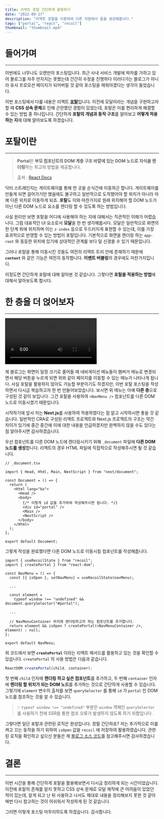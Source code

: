 ```yaml
---
title: 리액트 포탈 간단하게 활용하기
date: "2022-09-17"
description: "리액트 포탈을 이용하여 다른 차원에서 돔을 생성해봅시다."
tags: ["portal", "react", "recoil"]
thumbnail: "thumbnail.mp4"
---
```


# 들어가며

---

이번에도 너무나도 오랜만의 포스팅입니다. 최근 사내 서비스 개발에 박차를 가하고 있어 블로그를 자주 만지지는 못했는데 간간히 수정을 진행하다 이러다가는 블로그가 아니라 유사 프로모션 페이지가 되어버릴 것 같아 포스팅을 채워야겠다는 생각이 들었습니다.

이번 포스팅에서 다룰 내용은 리액트 [**포탈**](https://ko.reactjs.org/docs/portals.html)입니다. 이전에 모달이라는 개념을 구현하고자 할 때 **CSS 상속 문제**로 인해 곤란했던 경험이 있었는데, 포탈은 이를 편리하게 해결할 수 있는 방법 중 하나입니다. 간단하게 **포탈의 개념과 동작 구조**를 알아보고 **어떻게 적용하는 지**에 대해 알아보도록 하겠습니다.

# 포탈이란

---

> **Portal**은 **부모 컴포넌트의 DOM 계층 구조 바깥에 있는 DOM 노드로 자식을 렌더링**하는 최고의 방법을 제공합니다.
>
> 출처 : [React Docs](https://ko.reactjs.org/docs/portals.html)

닥터 스트레인지는 게이트웨이를 통해 먼 곳을 순식간에 이동하곤 합니다. 게이트웨이를 만들게 되면 걸어가기만 했음에도 불구하고 일반적으로 도착했어야 할 위치가 아니라 아예 다른 위치로 이동하게 되죠. **포탈**도 이와 마찬가지로 원래 위치해야 할 DOM 노드가 아닌 다른 DOM 노드로 요소를 렌더링 할 수 있도록 하는 방법입니다.

사실 원리만 보면 포탈을 어디에 사용해야 하는 지에 대해서는 직관적인 이해가 어렵습니다. 그럼 대표적인 UI 요소로서 **모달**을 한 번 생각해봅시다. 모달은 일반적으로 화면의 한 단계 위에 위치하며 이는 `z-index` 등으로 두드러지게 표현할 수 있는데, 이를 가장 효과적으로 반영할 수 있는 방법이 포탈입니다. 기본적으로 화면을 렌더링 하는 `app-root` 와 동등한 위치에 있기에 상대적인 관계를 보다 덜 신경쓸 수 있기 때문입니다.

그러나 포탈을 통해 이동시킨 것들도 여전히 리액트 트리 안에 존재하기 때문에 **`context`** 와 같은 기능은 여전히 동작합니다. **이벤트 버블링**의 경우에도 마찬가지입니다.

이정도면 간단하게 포탈에 대해 알아본 것 같습니다. 그렇다면 **포탈을 적용하는 방법**에 대해서 알아보도록 합시다.

# 한 층을 더 얹어보자

---

![포탈을 활용하여 만든 메뉴](/images/posts/react-portal/portal-menu.mp4)

제 블로그는 화면이 일정 크기로 줄어들 때 네비게이션 메뉴들이 햄버거 메뉴로 변경되면서 해당 버튼을 누르게 되면 위와 같이 페이지를 이동할 수 있는 메뉴가 나타나게 됩니다. 사실 포탈을 활용하지 않아도 가능할 부분이기도 하겠지만, 이번 포탈 포스팅을 작성하면서 다시금 복습하고자 한 번 만들어보았습니다. 보시면 위 메뉴는 아예 **다른 층**으로 구성된 것 같이 보입니다. 그건 포탈을 사용하여 `<NavMenu />` 컴포넌트를 다른 DOM 노드로 이동시켰기 때문입니다.

시작하기에 앞서 저는 **Next.js**를 사용하여 적용하였다는 점 알고 시작하시면 좋을 것 같습니다. 일반적인 CRA로 구성된 리액트 프로젝트와 Next.js 프로젝트의 구조는 약간 차이가 있기에 중간 중간에 이에 대한 내용을 언급하겠지만 완벽하지 않을 수도 있다는 점 알아주시면 감사하겠습니다.

우선 컴포넌트를 다른 DOM 노드에 렌더링시키기 위해 `_document` 파일에 **다른 DOM 노드를 생성**합니다. 리액트의 경우 HTML 파일에 직접적으로 작성해주시면 될 것 같습니다.

```tsx
// _document.tsx

import { Head, Html, Main, NextScript } from "next/document";

const Document = () => {
  return (
    <Html lang="ko">
      <Head />
      <body>
        {/* 이렇게 id 값을 추가하여 작성해주시면 됩니다. */}
        <div id="portal" />
        <Main />
        <NextScript />
      </body>
    </Html>
  );
};

export default Document;
```

그렇게 작성을 완료했다면 다른 DOM 노드로 이동시킬 컴포넌트를 작성해줍니다.

```tsx
import { useRecoilState } from "recoil";
import { createPortal } from "react-dom";

const NavMenu = () => {
  const [{ isOpen }, setNavMenu] = useRecoilState(navMenu);

  ...

  const element =
    typeof window !== "undefined" && document.querySelector("#portal");

  ...

  // NavMenuContainer 위치에 렌더링하고자 하는 컴포넌트를 추가합니다.
  return element && isOpen ? createPortal(<NavMenuContainer />, element) : null;
};

export default NavMenu;
```

위 코드에서 보면 **`createPortal`** 이라는 리액트 메서드를 활용하고 있는 것을 확인할 수 있습니다. `createPortal` 의 사용 방법은 다음과 같습니다.

```ts
ReactDOM.createPortal(child, container);
```

첫 번째 `child` 인자에 **렌더링 하고 싶은 컴포넌트**를 추가하고, 두 번째 `container` 인자에 **렌더링 할 위치가 되는 DOM 노드**를 추가하는 것으로 간단하게 사용할 수 있습니다. 그렇기에 `element` 변수의 출처를 보면 `querySelector` 를 통해 `id` 가 `portal` 인 DOM 노드를 참조하는 것을 알 수 있습니다.

> 💡 `typeof window !== "undefined"` 부분은 `window` 객체인 `querySelector` 를 사용하기 전에 SSR을 통한 참조 오류가 발생하지 않도록 하기 위함입니다.

그렇다면 일단 포탈과 관련된 로직은 완성입니다. 정말 간단하죠? 저는 추가적으로 이를 켜고 끄는 동작을 하기 위하여 `isOpen` 값을 `recoil` 에 저장하여 활용하였습니다. 관련된 로직을 확인하고 싶으신 분들은 제 [블로그 소스 코드](https://github.com/p-acid/acid-log)를 참고해주시면 감사하겠습니다.

# 결론

---

이번 시간을 통해 간단하게 포탈을 활용해보면서 다시금 정리하게 되는 시간이었습니다. 이전에 포탈의 존재를 알지 못하고 CSS 상속 문제로 모달 제작에 큰 어려움이 있었던 적이 있는데, 알게 되고 난 뒤 사용하고 나서도 제대로 내용을 정리해보지 못한 것 같아 매번 다시 참고하는 것이 아쉬워서 작성하게 된 것 같습니다.

그러면 이렇게 포스팅 마무리하도록 하겠습니다. 감사합니다.
